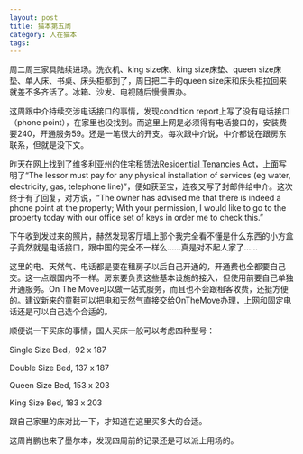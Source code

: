 ```yaml
---
layout: post
title: 猫本第五周
category: 人在猫本
tags: 
---
```


周二周三家具陆续进场。洗衣机、king size床、king size床垫、queen size床垫、单人床、书桌、床头柜都到了，周日把二手的queen size床和床头柜拉回来就差不多齐活了。冰箱、沙发、电视随后慢慢置办。

这周跟中介持续交涉电话接口的事情，发现condition report上写了没有电话接口（phone point），在家里也没找到。而这里上网是必须得有电话接口的，安装费要240，开通服务59。还是一笔很大的开支。每次跟中介说，中介都说在跟房东联系，但就是没下文。

昨天在网上找到了维多利亚州的住宅租赁法[Residential Tenancies Act](http://www.legislation.act.gov.au/a/1997-84/current/pdf/1997-84.pdf)，上面写明了“The lessor must pay for any physical installation of services (eg water, electricity, gas, telephone line)”，便如获至宝，连夜又写了封邮件给中介。这次终于有了回复，对方说，“The owner has advised me that there is indeed a phone point at the property; With your permission, I would like to go to the property today with our office set of keys in order me to check this.” 

下午收到发过来的照片，赫然发现客厅墙上那个我完全看不懂是什么东西的小方盒子竟然就是电话接口，跟中国的完全不一样么……真是对不起人家了……

这里的电、天然气、电话都是要在租房子以后自己开通的，开通费也全都要自己交。这一点跟国内不一样。房东要负责这些基本设施的接入，但使用前要自己单独开通服务。On The Move可以做一站式服务，而且也不会跟租客收费，还挺方便的。建议新来的童鞋可以把电和天然气直接交给OnTheMove办理，上网和固定电话还是可以自己选个合适的。

顺便说一下买床的事情，国人买床一般可以考虑四种型号：

Single Size Bed，92 x 187

Double Size Bed, 137 x 187

Queen Size Bed, 153 x 203

King Size Bed, 183 x 203

跟自己家里的床对比一下，才知道在这里买多大的合适。

这周肖鹏也来了墨尔本，发现四周前的记录还是可以派上用场的。
